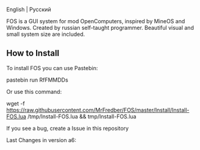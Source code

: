 English | Русский

FOS is a GUI system for mod OpenComputers, inspired by MineOS and Windows. Created by russian self-taught programmer.
Beautiful visual and small system size are included.

## How to Install

To install FOS you can use Pastebin:

  pastebin run RfFMMDDs

Or use this command:

wget -f https://raw.githubusercontent.com/MrFredber/FOS/master/Install/Install-FOS.lua /tmp/Install-FOS.lua && tmp/Install-FOS.lua

If you see a bug, create a Issue in this repository

Last Changes in version a6:
